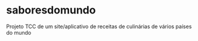 # saboresdomundo
Projeto TCC de um site/aplicativo de receitas de culinárias de vários países do mundo
